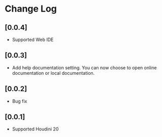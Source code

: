 # Change Log

## [0.0.4]

- Supported Web IDE

## [0.0.3]

- Add help documentation setting. You can now choose to open online documentation or local documentation.

## [0.0.2]

- Bug fix

## [0.0.1]

- Supported Houdini 20